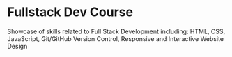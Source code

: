 # Fullstack Dev Course
Showcase of skills related to Full Stack Development including: HTML, CSS, JavaScript, Git/GitHub Version Control, Responsive and Interactive Website Design 
